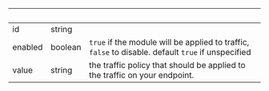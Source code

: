 <!-- Code generated for API Clients. DO NOT EDIT. -->

| &nbsp;  | &nbsp;  | &nbsp;                                                                                             |
| ------- | ------- | -------------------------------------------------------------------------------------------------- |
| id      | string  |                                                                                                    |
| enabled | boolean | `true` if the module will be applied to traffic, `false` to disable. default `true` if unspecified |
| value   | string  | the traffic policy that should be applied to the traffic on your endpoint.                         |
